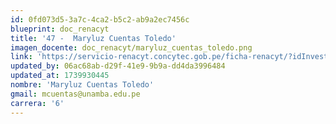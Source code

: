 ```yaml
---
id: 0fd073d5-3a7c-4ca2-b5c2-ab9a2ec7456c
blueprint: doc_renacyt
title: '47 -  Maryluz Cuentas Toledo'
imagen_docente: doc_renacyt/maryluz_cuentas_toledo.png
link: 'https://servicio-renacyt.concytec.gob.pe/ficha-renacyt/?idInvestigador=13799'
updated_by: 06ac68ab-d29f-41e9-9b9a-dd4da3996484
updated_at: 1739930445
nombre: 'Maryluz Cuentas Toledo'
gmail: mcuentas@unamba.edu.pe
carrera: '6'
---
```

